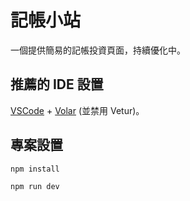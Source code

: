 # 記帳小站

一個提供簡易的記帳投資頁面，持續優化中。

## 推薦的 IDE 設置

[VSCode](https://code.visualstudio.com/) + [Volar](https://marketplace.visualstudio.com/items?itemName=Vue.volar) (並禁用 Vetur)。

## 專案設置

```sh
npm install

npm run dev